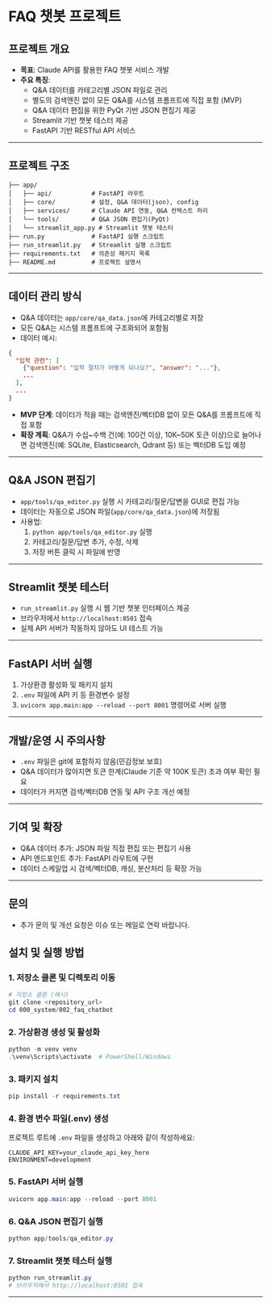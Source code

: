 # FAQ 챗봇 프로젝트

## 프로젝트 개요
- **목표**: Claude API를 활용한 FAQ 챗봇 서비스 개발
- **주요 특징**:
  - Q&A 데이터를 카테고리별 JSON 파일로 관리
  - 별도의 검색엔진 없이 모든 Q&A를 시스템 프롬프트에 직접 포함 (MVP)
  - Q&A 데이터 편집을 위한 PyQt 기반 JSON 편집기 제공
  - Streamlit 기반 챗봇 테스터 제공
  - FastAPI 기반 RESTful API 서비스

---

## 프로젝트 구조
```
├── app/
│   ├── api/           # FastAPI 라우트
│   ├── core/          # 설정, Q&A 데이터(json), config
│   ├── services/      # Claude API 연동, Q&A 컨텍스트 처리
│   └── tools/         # Q&A JSON 편집기(PyQt)
│   └── streamlit_app.py # Streamlit 챗봇 테스터
├── run.py             # FastAPI 실행 스크립트
├── run_streamlit.py   # Streamlit 실행 스크립트
├── requirements.txt   # 의존성 패키지 목록
├── README.md          # 프로젝트 설명서
```

---

## 데이터 관리 방식
- Q&A 데이터는 `app/core/qa_data.json`에 카테고리별로 저장
- 모든 Q&A는 시스템 프롬프트에 구조화되어 포함됨
- 데이터 예시:
```json
{
  "입학 관련": [
    {"question": "입학 절차가 어떻게 되나요?", "answer": "..."},
    ...
  ],
  ...
}
```
- **MVP 단계**: 데이터가 적을 때는 검색엔진/벡터DB 없이 모든 Q&A를 프롬프트에 직접 포함
- **확장 계획**: Q&A가 수십~수백 건(예: 100건 이상, 10K~50K 토큰 이상)으로 늘어나면 검색엔진(예: SQLite, Elasticsearch, Qdrant 등) 또는 벡터DB 도입 예정

---

## Q&A JSON 편집기
- `app/tools/qa_editor.py` 실행 시 카테고리/질문/답변을 GUI로 편집 가능
- 데이터는 자동으로 JSON 파일(`app/core/qa_data.json`)에 저장됨
- 사용법: 
  1. `python app/tools/qa_editor.py` 실행
  2. 카테고리/질문/답변 추가, 수정, 삭제
  3. 저장 버튼 클릭 시 파일에 반영

---

## Streamlit 챗봇 테스터
- `run_streamlit.py` 실행 시 웹 기반 챗봇 인터페이스 제공
- 브라우저에서 `http://localhost:8501` 접속
- 실제 API 서버가 작동하지 않아도 UI 테스트 가능

---

## FastAPI 서버 실행
1. 가상환경 활성화 및 패키지 설치
2. `.env` 파일에 API 키 등 환경변수 설정
3. `uvicorn app.main:app --reload --port 8001` 명령어로 서버 실행

---

## 개발/운영 시 주의사항
- `.env` 파일은 git에 포함하지 않음(민감정보 보호)
- Q&A 데이터가 많아지면 토큰 한계(Claude 기준 약 100K 토큰) 초과 여부 확인 필요
- 데이터가 커지면 검색/벡터DB 연동 및 API 구조 개선 예정

---

## 기여 및 확장
- Q&A 데이터 추가: JSON 파일 직접 편집 또는 편집기 사용
- API 엔드포인트 추가: FastAPI 라우트에 구현
- 데이터 스케일업 시 검색/벡터DB, 캐싱, 분산처리 등 확장 가능

---

## 문의
- 추가 문의 및 개선 요청은 이슈 또는 메일로 연락 바랍니다. 

## 설치 및 실행 방법

### 1. 저장소 클론 및 디렉토리 이동
```powershell
# 저장소 클론 (예시)
git clone <repository_url>
cd 000_system/002_faq_chatbot
```

### 2. 가상환경 생성 및 활성화
```powershell
python -m venv venv
.\venv\Scripts\activate  # PowerShell/Windows
```

### 3. 패키지 설치
```powershell
pip install -r requirements.txt
```

### 4. 환경 변수 파일(.env) 생성
프로젝트 루트에 `.env` 파일을 생성하고 아래와 같이 작성하세요:
```
CLAUDE_API_KEY=your_claude_api_key_here
ENVIRONMENT=development
```

### 5. FastAPI 서버 실행
```powershell
uvicorn app.main:app --reload --port 8001
```

### 6. Q&A JSON 편집기 실행
```powershell
python app/tools/qa_editor.py
```

### 7. Streamlit 챗봇 테스터 실행
```powershell
python run_streamlit.py
# 브라우저에서 http://localhost:8501 접속
```

--- 